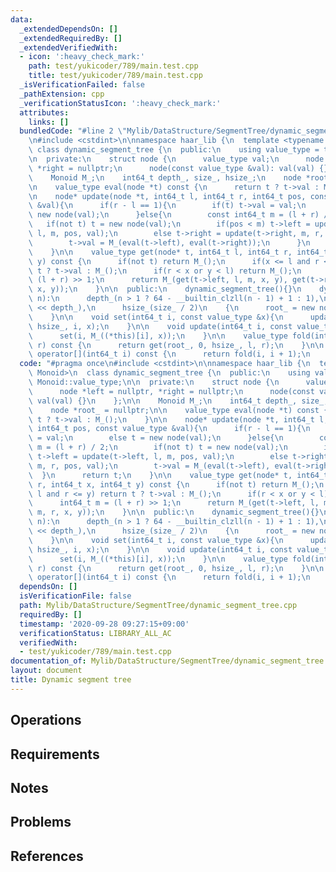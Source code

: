 ```yaml
---
data:
  _extendedDependsOn: []
  _extendedRequiredBy: []
  _extendedVerifiedWith:
  - icon: ':heavy_check_mark:'
    path: test/yukicoder/789/main.test.cpp
    title: test/yukicoder/789/main.test.cpp
  _isVerificationFailed: false
  _pathExtension: cpp
  _verificationStatusIcon: ':heavy_check_mark:'
  attributes:
    links: []
  bundledCode: "#line 2 \"Mylib/DataStructure/SegmentTree/dynamic_segment_tree.cpp\"\
    \n#include <cstdint>\n\nnamespace haar_lib {\n  template <typename Monoid>\n \
    \ class dynamic_segment_tree {\n  public:\n    using value_type = typename Monoid::value_type;\n\
    \n  private:\n    struct node {\n      value_type val;\n      node *left = nullptr,\
    \ *right = nullptr;\n      node(const value_type &val): val(val) {}\n    };\n\n\
    \    Monoid M_;\n    int64_t depth_, size_, hsize_;\n    node *root_ = nullptr;\n\
    \n    value_type eval(node *t) const {\n      return t ? t->val : M_();\n    }\n\
    \n    node* update(node *t, int64_t l, int64_t r, int64_t pos, const value_type\
    \ &val){\n      if(r - l == 1){\n        if(t) t->val = val;\n        else t =\
    \ new node(val);\n      }else{\n        const int64_t m = (l + r) / 2;\n     \
    \   if(not t) t = new node(val);\n        if(pos < m) t->left = update(t->left,\
    \ l, m, pos, val);\n        else t->right = update(t->right, m, r, pos, val);\n\
    \        t->val = M_(eval(t->left), eval(t->right));\n      }\n      return t;\n\
    \    }\n\n    value_type get(node* t, int64_t l, int64_t r, int64_t x, int64_t\
    \ y) const {\n      if(not t) return M_();\n      if(x <= l and r <= y) return\
    \ t ? t->val : M_();\n      if(r < x or y < l) return M_();\n      int64_t m =\
    \ (l + r) >> 1;\n      return M_(get(t->left, l, m, x, y), get(t->right, m, r,\
    \ x, y));\n    }\n\n  public:\n    dynamic_segment_tree(){}\n    dynamic_segment_tree(int64_t\
    \ n):\n      depth_(n > 1 ? 64 - __builtin_clzll(n - 1) + 1 : 1),\n      size_(1LL\
    \ << depth_),\n      hsize_(size_ / 2)\n    {\n      root_ = new node(M_());\n\
    \    }\n\n    void set(int64_t i, const value_type &x){\n      update(root_, 0,\
    \ hsize_, i, x);\n    }\n\n    void update(int64_t i, const value_type &x){\n\
    \      set(i, M_((*this)[i], x));\n    }\n\n    value_type fold(int64_t l, int64_t\
    \ r) const {\n      return get(root_, 0, hsize_, l, r);\n    }\n\n    value_type\
    \ operator[](int64_t i) const {\n      return fold(i, i + 1);\n    }\n  };\n}\n"
  code: "#pragma once\n#include <cstdint>\n\nnamespace haar_lib {\n  template <typename\
    \ Monoid>\n  class dynamic_segment_tree {\n  public:\n    using value_type = typename\
    \ Monoid::value_type;\n\n  private:\n    struct node {\n      value_type val;\n\
    \      node *left = nullptr, *right = nullptr;\n      node(const value_type &val):\
    \ val(val) {}\n    };\n\n    Monoid M_;\n    int64_t depth_, size_, hsize_;\n\
    \    node *root_ = nullptr;\n\n    value_type eval(node *t) const {\n      return\
    \ t ? t->val : M_();\n    }\n\n    node* update(node *t, int64_t l, int64_t r,\
    \ int64_t pos, const value_type &val){\n      if(r - l == 1){\n        if(t) t->val\
    \ = val;\n        else t = new node(val);\n      }else{\n        const int64_t\
    \ m = (l + r) / 2;\n        if(not t) t = new node(val);\n        if(pos < m)\
    \ t->left = update(t->left, l, m, pos, val);\n        else t->right = update(t->right,\
    \ m, r, pos, val);\n        t->val = M_(eval(t->left), eval(t->right));\n    \
    \  }\n      return t;\n    }\n\n    value_type get(node* t, int64_t l, int64_t\
    \ r, int64_t x, int64_t y) const {\n      if(not t) return M_();\n      if(x <=\
    \ l and r <= y) return t ? t->val : M_();\n      if(r < x or y < l) return M_();\n\
    \      int64_t m = (l + r) >> 1;\n      return M_(get(t->left, l, m, x, y), get(t->right,\
    \ m, r, x, y));\n    }\n\n  public:\n    dynamic_segment_tree(){}\n    dynamic_segment_tree(int64_t\
    \ n):\n      depth_(n > 1 ? 64 - __builtin_clzll(n - 1) + 1 : 1),\n      size_(1LL\
    \ << depth_),\n      hsize_(size_ / 2)\n    {\n      root_ = new node(M_());\n\
    \    }\n\n    void set(int64_t i, const value_type &x){\n      update(root_, 0,\
    \ hsize_, i, x);\n    }\n\n    void update(int64_t i, const value_type &x){\n\
    \      set(i, M_((*this)[i], x));\n    }\n\n    value_type fold(int64_t l, int64_t\
    \ r) const {\n      return get(root_, 0, hsize_, l, r);\n    }\n\n    value_type\
    \ operator[](int64_t i) const {\n      return fold(i, i + 1);\n    }\n  };\n}\n"
  dependsOn: []
  isVerificationFile: false
  path: Mylib/DataStructure/SegmentTree/dynamic_segment_tree.cpp
  requiredBy: []
  timestamp: '2020-09-28 09:27:15+09:00'
  verificationStatus: LIBRARY_ALL_AC
  verifiedWith:
  - test/yukicoder/789/main.test.cpp
documentation_of: Mylib/DataStructure/SegmentTree/dynamic_segment_tree.cpp
layout: document
title: Dynamic segment tree
---
```


## Operations

## Requirements

## Notes

## Problems

## References
